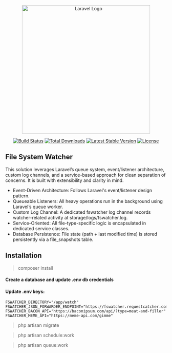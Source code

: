 <p align="center"><a href="https://laravel.com" target="_blank"><img src="https://raw.githubusercontent.com/laravel/art/master/logo-lockup/5%20SVG/2%20CMYK/1%20Full%20Color/laravel-logolockup-cmyk-red.svg" width="400" alt="Laravel Logo"></a></p>

<p align="center">
<a href="https://github.com/laravel/framework/actions"><img src="https://github.com/laravel/framework/workflows/tests/badge.svg" alt="Build Status"></a>
<a href="https://packagist.org/packages/laravel/framework"><img src="https://img.shields.io/packagist/dt/laravel/framework" alt="Total Downloads"></a>
<a href="https://packagist.org/packages/laravel/framework"><img src="https://img.shields.io/packagist/v/laravel/framework" alt="Latest Stable Version"></a>
<a href="https://packagist.org/packages/laravel/framework"><img src="https://img.shields.io/packagist/l/laravel/framework" alt="License"></a>
</p>

## File System Watcher

This solution leverages Laravel’s queue system, event/listener architecture, custom log channels, and a service-based approach for clean separation of concerns. 
It is built with extensibility and clarity in mind.



- Event-Driven Architecture: Follows Laravel's event/listener design pattern.
- Queueable Listeners: All heavy operations run in the background using Laravel’s queue worker.
- Custom Log Channel: A dedicated fswatcher log channel records watcher-related activity at storage/logs/fswatcher.log.
- Service-Oriented: All file-type-specific logic is encapsulated in dedicated service classes.
- Database Persistence: File state (path + last modified time) is stored persistently via a file_snapshots table.

## Installation

> composer install

#### Create a database and update .env db credentials
#### Update .env keys:

```dotenv
FSWATCHER_DIRECTORY="/app/watch"
FSWATCHER_JSON_FORWARDER_ENDPOINT="https://fswatcher.requestcatcher.com/"
FSWATCHER_BACON_API="https://baconipsum.com/api/?type=meat-and-filler"
FSWATCHER_MEME_API="https://meme-api.com/gimme"
```

> php artisan migrate

> php artisan schedule:work

> php artisan queue:work
